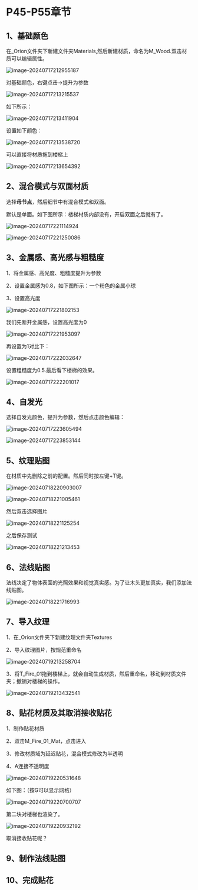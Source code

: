# P45-P55章节

## 1、基础颜色

在_Orion文件夹下新建文件夹Materials,然后新建材质，命名为M_Wood.双击材质可以编辑属性。

![image-20240717212955187](D:\UElibs\github_unreal\unreal-engine-learn\课程章节内容\010_初涉材质\img\01.png)

对基础颜色，右键点击->提升为参数

![image-20240717213215537](D:\UElibs\github_unreal\unreal-engine-learn\课程章节内容\010_初涉材质\img\02.png)

如下所示：

![image-20240717213411904](D:\UElibs\github_unreal\unreal-engine-learn\课程章节内容\010_初涉材质\img\03.png)



设置如下颜色：

![image-20240717213538720](D:\UElibs\github_unreal\unreal-engine-learn\课程章节内容\010_初涉材质\img\04.png)

可以直接将材质拖到楼梯上

![image-20240717213654392](D:\UElibs\github_unreal\unreal-engine-learn\课程章节内容\010_初涉材质\img\05.png)

## 2、混合模式与双面材质

选择**母节点**，然后细节中有混合模式和双面。

默认是单面。如下图所示：楼梯材质内部没有，开启双面之后就有了。

![image-20240717221114924](D:\UElibs\github_unreal\unreal-engine-learn\课程章节内容\010_初涉材质\img\06.png)



![image-20240717221250086](D:\UElibs\github_unreal\unreal-engine-learn\课程章节内容\010_初涉材质\img\07.png)

## 3、金属感、高光感与粗糙度

1、将金属感、高光度、粗糙度提升为参数

2、设置金属感为0.8，如下图所示：一个粉色的金属小球

3、设置高光度

![image-20240717221802153](D:\UElibs\github_unreal\unreal-engine-learn\课程章节内容\010_初涉材质\img\08.png)



我们先断开金属感，设置高光度为0

![image-20240717221953097](D:\UElibs\github_unreal\unreal-engine-learn\课程章节内容\010_初涉材质\img\09.png)

再设置为1对比下：

![image-20240717222032647](D:\UElibs\github_unreal\unreal-engine-learn\课程章节内容\010_初涉材质\img\10.png)

设置粗糙度为0.5.最后看下楼梯的效果。

![image-20240717222201017](D:\UElibs\github_unreal\unreal-engine-learn\课程章节内容\010_初涉材质\img\11.png)

## 4、自发光

选择自发光颜色，提升为参数，然后点击颜色编辑：

![image-20240717223605494](D:\UElibs\github_unreal\unreal-engine-learn\课程章节内容\010_初涉材质\img\12.png)

![image-20240717223853144](D:\UElibs\github_unreal\unreal-engine-learn\课程章节内容\010_初涉材质\img\13.png)



## 5、纹理贴图

在材质中先删除之前的配置。然后同时按左键+T键。

![image-20240718220903007](D:\UElibs\github_unreal\unreal-engine-learn\课程章节内容\010_初涉材质\img\14.png)

![image-20240718221005461](D:\UElibs\github_unreal\unreal-engine-learn\课程章节内容\010_初涉材质\img\15.png)

然后双击选择图片

![image-20240718221125254](D:\UElibs\github_unreal\unreal-engine-learn\课程章节内容\010_初涉材质\img\16.png)

之后保存测试

![image-20240718221213453](D:\UElibs\github_unreal\unreal-engine-learn\课程章节内容\010_初涉材质\img\17.png)

## 6、法线贴图

法线决定了物体表面的光照效果和视觉真实感。为了让木头更加真实，我们添加法线贴图。

![image-20240718221716993](D:\UElibs\github_unreal\unreal-engine-learn\课程章节内容\010_初涉材质\img\18.png)

## 7、导入纹理

1、在_Orion文件夹下新建纹理文件夹Textures

2、导入纹理图片，按规范重命名

![image-20240719213258704](D:\UElibs\github_unreal\unreal-engine-learn\课程章节内容\010_初涉材质\img\19.png)

3、将T_Fire_01拖到楼梯上，就会自动生成材质，然后重命名，移动到材质文件夹；撤销对楼梯的操作。

![image-20240719213432541](D:\UElibs\github_unreal\unreal-engine-learn\课程章节内容\010_初涉材质\img\20.png)

## 8、贴花材质及其取消接收贴花

1、制作贴花材质

2、双击M_Fire_01_Mat，点击进入

3、修改材质域为延迟贴花，混合模式修改为半透明

4、A连接不透明度

![image-20240719220531648](D:\UElibs\github_unreal\unreal-engine-learn\课程章节内容\010_初涉材质\img\21.png)

如下图：（按G可以显示网格）

![image-20240719220700707](D:\UElibs\github_unreal\unreal-engine-learn\课程章节内容\010_初涉材质\img\22.png)

第二块对楼梯也渲染了。

![image-20240719220932192](D:\UElibs\github_unreal\unreal-engine-learn\课程章节内容\010_初涉材质\img\23.png)

取消接收贴花呢？



## 9、制作法线贴图

## 10、完成贴花
